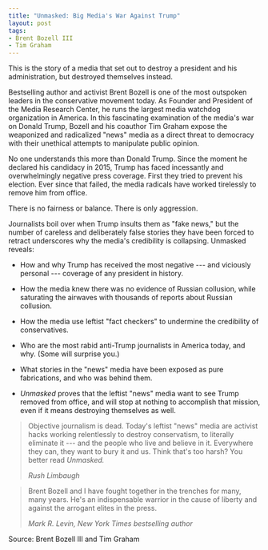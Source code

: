 ```yaml
---
title: "Unmasked: Big Media's War Against Trump"
layout: post
tags:
- Brent Bozell III
- Tim Graham
---
```


This is the story of a media that set out to destroy a president and his administration, but destroyed themselves instead.

Bestselling author and activist Brent Bozell is one of the most outspoken leaders in the conservative movement today. As Founder and President of the Media Research Center, he runs the largest media watchdog organization in America. In this fascinating examination of the media's war on Donald Trump, Bozell and his coauthor Tim Graham expose the weaponized and radicalized "news" media as a direct threat to democracy with their unethical attempts to manipulate public opinion.

No one understands this more than Donald Trump. Since the moment he declared his candidacy in 2015, Trump has faced incessantly and overwhelmingly negative press coverage. First they tried to prevent his election. Ever since that failed, the media radicals have worked tirelessly to remove him from office.

There is no fairness or balance. There is only aggression.

Journalists boil over when Trump insults them as "fake news," but the number of careless and deliberately false stories they have been forced to retract underscores why the media's credibility is collapsing. Unmasked reveals:

- How and why Trump has received the most negative --- and viciously personal --- coverage of any president in history.

- How the media knew there was no evidence of Russian collusion, while saturating the airwaves with thousands of reports about Russian collusion.

- How the media use leftist "fact checkers" to undermine the credibility of conservatives.

- Who are the most rabid anti-Trump journalists in America today, and why. (Some will surprise you.)

- What stories in the "news" media have been exposed as pure fabrications, and who was behind them.

- *Unmasked* proves that the leftist "news" media want to see Trump removed from office, and will stop at nothing to accomplish that mission, even if it means destroying themselves as well.

> Objective journalism is dead. Today's leftist "news" media are activist hacks working relentlessly to destroy conservatism, to literally eliminate it --- and the people who live and believe in it. Everywhere they can, they want to bury it and us. Think that's too harsh? You better read *Unmasked.*
>
> <cite>Rush Limbaugh</cite>

> Brent Bozell and I have fought together in the trenches for many, many years. He's an indispensable warrior in the cause of liberty and against the arrogant elites in the press.
>
> <cite>Mark R. Levin, *New York Times* bestselling author</cite>

Source: Brent Bozell III and Tim Graham
